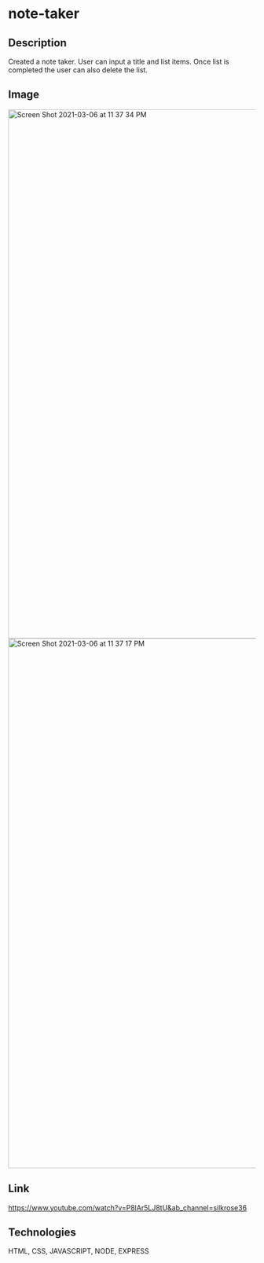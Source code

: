 # note-taker

## Description
Created a note taker. User can input a title and list items. Once list is completed the user can also delete the list.

## Image
<img width="1076" alt="Screen Shot 2021-03-06 at 11 37 34 PM" src="https://user-images.githubusercontent.com/77857718/110229156-64404700-7ed5-11eb-80e9-403ac9f76e26.png">

<img width="1078" alt="Screen Shot 2021-03-06 at 11 37 17 PM" src="https://user-images.githubusercontent.com/77857718/110229157-660a0a80-7ed5-11eb-908f-bcb26409d791.png">



## Link
https://www.youtube.com/watch?v=P8lAr5LJ8tU&ab_channel=silkrose36

## Technologies
HTML, CSS, JAVASCRIPT, NODE, EXPRESS

